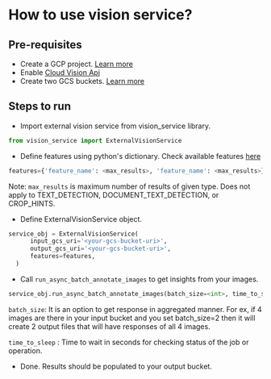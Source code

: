 # How to use vision service?

## Pre-requisites
* Create a GCP project. [Learn more](https://cloud.google.com/vision/docs/setup#project)
* Enable [Cloud Vision Api](https://console.cloud.google.com/flows/enableapi?apiid=vision.googleapis.com&_ga=2.227739997.1707494369.1681768352-665004272.1681768352)
* Create two GCS buckets. [Learn more](https://cloud.google.com/storage/docs/creating-buckets)

## Steps to run
* Import external vision service from vision_service library.

```py
from vision_service import ExternalVisionService
```

* Define features using python's dictionary. Check available features [here](https://cloud.google.com/vision/docs/reference/rest/v1/Feature#type)

```py
features={'feature_name': <max_results>, 'feature_name': <max_results>}
```
Note: `max_results` is maximum number of results of given type. Does not apply to TEXT_DETECTION, DOCUMENT_TEXT_DETECTION, or CROP_HINTS.

* Define ExternalVisionService object.

```py
service_obj = ExternalVisionService(
      input_gcs_uri='<your-gcs-bucket-uri>',
      output_gcs_uri='<your-gcs-bucket-uri>',
      features=features,
  )
```

* Call `run_async_batch_annotate_images` to get insights from your images.

```py
service_obj.run_async_batch_annotate_images(batch_size=<int>, time_to_sleep=<int>)
```
`batch_size`: It is an option to get response in aggregated manner. For ex, if 4 images are there in your input bucket and you set batch_size=2 then it will create 2 output files that will have responses of all 4 images.

`time_to_sleep` : Time to wait in seconds for checking status of the job or operation.

* Done. Results should be populated to your output bucket.


